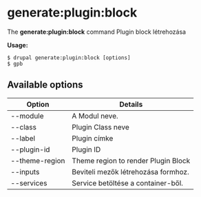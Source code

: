 # generate:plugin:block
The **generate:plugin:block** command Plugin block létrehozása

**Usage:**
```
$ drupal generate:plugin:block [options] 
$ gpb  
```

## Available options
Option | Details
-------|-------------
--module | A Modul neve.
--class | Plugin Class neve
--label | Plugin címke
--plugin-id | Plugin ID
--theme-region | Theme region to render Plugin Block
--inputs | Beviteli mezők létrehozása formhoz.
--services | Service betöltése a container-ből.
